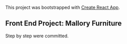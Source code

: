 This project was bootstrapped with [Create React App](https://github.com/facebookincubator/create-react-app).

## Front End Project: Mallory Furniture

Step by step were committed.
